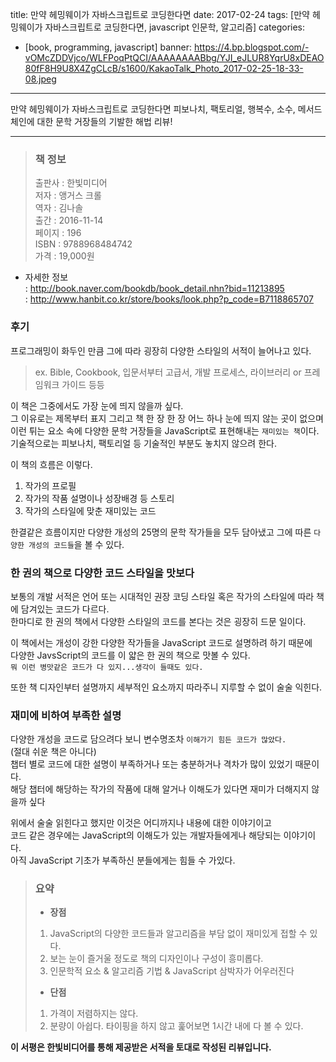 title: 만약 헤밍웨이가 자바스크립트로 코딩한다면
date: 2017-02-24
tags: [만약 헤밍웨이가 자바스크립트로 코딩한다면, javascript 인문학, 알고리즘]
categories:
- [book, programming, javascript]
banner: https://4.bp.blogspot.com/-vOMcZDDVjco/WLFPoqPtQCI/AAAAAAAABbg/YJI_eJLUR8YqrU8xDEAO80fF8H9U8X4ZgCLcB/s1600/KakaoTalk_Photo_2017-02-25-18-33-08.jpeg

---
만약 헤밍웨이가 자바스크립트로 코딩한다면 피보나치, 팩토리얼, 행복수, 소수, 메서드 체인에 대한 문학 거장들의 기발한 해법 리뷰!

<!-- more -->

---

>### 책 정보 
>출판사 : 한빛미디어  
>저자 : 앵거스 크롤  
>역자 : 김나솔    
>출간 : 2016-11-14  
>페이지 : 196  
>ISBN : 9788968484742  
>가격 : 19,000원

- 자세한 정보  
: <http://book.naver.com/bookdb/book_detail.nhn?bid=11213895>  
: <http://www.hanbit.co.kr/store/books/look.php?p_code=B7118865707>

### 후기
프로그래밍이 화두인 만큼 그에 따라 굉장히 다양한 스타일의 서적이 늘어나고 있다.

>ex.
Bible, Cookbook, 입문서부터 고급서, 개발 프로세스, 라이브러리 or 프레임워크 가이드 등등

이 책은 그중에서도 가장 눈에 띄지 않을까 싶다.  
그 이유로는 제목부터 표지 그리고 책 한 장 한 장 어느 하나 눈에 띄지 않는 곳이 없으며  
이런 튀는 요소 속에 다양한 문학 거장들을 JavaScript로 표현해내는 `재미있는 책`이다.  
기술적으로는 피보나치, 팩토리얼 등 기술적인 부분도 놓치지 않으려 한다.

이 책의 흐름은 이렇다.

1. 작가의 프로필
2. 작가의 작품 설명이나 성장배경 등 스토리
3. 작가의 스타일에 맞춘 재미있는 코드

한결같은 흐름이지만 다양한 개성의 25명의 문학 작가들을 모두 담아냈고
그에 따른 `다양한 개성의 코드들`을 볼 수 있다.  

### 한 권의 책으로 다양한 코드 스타일을 맛보다
보통의 개발 서적은 언어 또는 시대적인 권장 코딩 스타일 혹은
작가의 스타일에 따라 책에 담겨있는 코드가 다르다.  
한마디로 한 권의 책에서 다양한 스타일의 코드를 본다는 것은 굉장히 드문 일이다.

이 책에서는 개성이 강한 다양한 작가들을 JavaScript 코드로 설명하려 하기 때문에  
다양한 JavsScript의 코드를 이 얇은 한 권의 책으로 맛볼 수 있다.  
`뭐 이런 병맛같은 코드가 다 있지...생각이 들때도 있다.`

또한 책 디자인부터 설명까지 세부적인 요소까지 따라주니 지루할 수 없이 술술 익힌다.

### 재미에 비하여 부족한 설명
다양한 개성을 코드로 담으려다 보니 변수명조차 `이해가기 힘든 코드가 많았다.`  
(절대 쉬운 책은 아니다)  
챕터 별로 코드에 대한 설명이 부족하거나 또는 충분하거나 격차가 많이 있었기 때문이다.  
해당 챕터에 해당하는 작가의 작품에 대해 알거나 이해도가 있다면 재미가 더해지지 않을까 싶다

위에서 술술 읽힌다고 했지만 이것은 어디까지나 내용에 대한 이야기이고  
코드 같은 경우에는 JavaScript의 이해도가 있는 개발자들에게나 해당되는 이야기이다.  
아직 JavaScript 기초가 부족하신 분들에게는 힘들 수 가있다.

 
>### 요약
>- **장점**
>1. JavaScript의 다양한 코드들과 알고리즘을 부담 없이 재미있게 접할 수 있다.
>2. 보는 눈이 즐거울 정도로 책의 디자인이나 구성이 흥미롭다.
>3. 인문학적 요소 & 알고리즘 기법 & JavaScript 삼박자가 어우러진다
>
>- **단점**
>1. 가격이 저렴하지는 않다.
>2. 분량이 아쉽다. 타이핑을 하지 않고 훑어보면 1시간 내에 다 볼 수 있다.

**이 서평은 한빛비디어를 통해 제공받은 서적을 토대로 작성된 리뷰입니다.**
